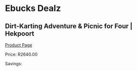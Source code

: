 
# Ebucks Dealz
## Dirt-Karting Adventure & Picnic for Four | Hekpoort
[Product Page](https://www.ebucks.com/web/shop/productSelected.do?prodId=342647154&catId=714893646)

Price: R2640.00

Savings: 


	